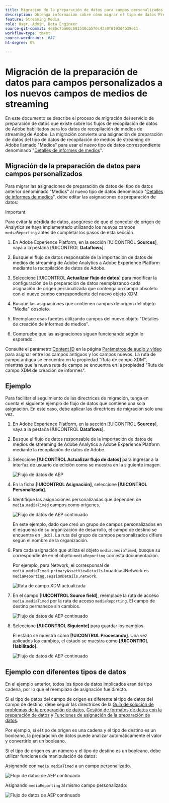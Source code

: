 ```yaml
---
title: Migración de la preparación de datos para campos personalizados a los nuevos campos de medios de streaming
description: Obtenga información sobre cómo migrar el tipo de datos Preparación de datos para campos personalizados a los nuevos campos de medios de streaming
feature: Streaming Media
role: User, Admin, Data Engineer
source-git-commit: 4e8bc7ba60c681510cb570c43a0f8193d4b39e11
workflow-type: tm+mt
source-wordcount: '647'
ht-degree: 0%

---
```


# Migración de la preparación de datos para campos personalizados a los nuevos campos de medios de streaming

En este documento se describe el proceso de migración del servicio de preparación de datos que existe sobre los flujos de recopilación de datos de Adobe habilitados para los datos de recopilación de medios de streaming de Adobe. La migración convierte una asignación de preparación de datos del tipo de datos de recopilación de medios de streaming de Adobe llamado &quot;Medios&quot; para usar el nuevo tipo de datos correspondiente denominado &quot;[Detalles de informes de medios](https://experienceleague.adobe.com/es/docs/experience-platform/xdm/data-types/media-reporting-details)&quot;.

## Migración de la preparación de datos para campos personalizados

Para migrar las asignaciones de preparación de datos del tipo de datos anterior denominado &quot;Medios&quot; al nuevo tipo de datos denominado &quot;[Detalles de informes de medios](https://experienceleague.adobe.com/es/docs/experience-platform/xdm/data-types/media-reporting-details)&quot;, debe editar las asignaciones de preparación de datos:

>[!IMPORTANT]
>
>Para evitar la pérdida de datos, asegúrese de que el conector de origen de Analytics se haya implementado utilizando los nuevos campos `mediaReporting` antes de completar los pasos de esta sección.

1. En Adobe Experience Platform, en la sección [!UICONTROL **Sources**], vaya a la pestaña [!UICONTROL **Dataflows**].

1. Busque el flujo de datos responsable de la importación de datos de medios de streaming de Adobe Analytics a Adobe Experience Platform mediante la recopilación de datos de Adobe.

1. Seleccione [!UICONTROL **Actualizar flujo de datos**] para modificar la configuración de la preparación de datos reemplazando cada asignación de origen personalizada que contenga un campo obsoleto con el nuevo campo correspondiente del nuevo objeto XDM.

1. Busque las asignaciones que contienen campos de origen del objeto &quot;Media&quot; obsoleto.

1. Reemplace esas fuentes utilizando campos del nuevo objeto &quot;Detalles de creación de informes de medios&quot;.

1. Compruebe que las asignaciones siguen funcionando según lo esperado.

Consulte el parámetro [Content ID](https://experienceleague.adobe.com/es/docs/media-analytics/using/implementation/variables/audio-video-parameters#content-id) en la página [Parámetros de audio y vídeo](https://experienceleague.adobe.com/es/docs/media-analytics/using/implementation/variables/audio-video-parameters) para asignar entre los campos antiguos y los campos nuevos. La ruta de campo antigua se encuentra en la propiedad &quot;Ruta de campo XDM&quot;, mientras que la nueva ruta de campo se encuentra en la propiedad &quot;Ruta de campo XDM de creación de informes&quot;.

## Ejemplo

Para facilitar el seguimiento de las directrices de migración, tenga en cuenta el siguiente ejemplo de flujo de datos que contiene una sola asignación. En este caso, debe aplicar las directrices de migración solo una vez.

1. En Adobe Experience Platform, en la sección [!UICONTROL **Sources**], vaya a la pestaña [!UICONTROL **Dataflows**].

1. Busque el flujo de datos responsable de la importación de datos de medios de streaming de Adobe Analytics a Adobe Experience Platform mediante la recopilación de datos de Adobe.

1. Seleccione **[!UICONTROL Actualizar flujo de datos]** para ingresar a la interfaz de usuario de edición como se muestra en la siguiente imagen.

   ![Flujo de datos de AEP](assets/aep-dataflow.jpeg)

1. En la ficha **[!UICONTROL Asignación]**, seleccione **[!UICONTROL Personalizada]**.

1. Identifique las asignaciones personalizadas que dependen de `media.mediaTimed` campos como orígenes.

   ![Flujo de datos de AEP continuado](assets/aep-dataflow2.jpeg)

   En este ejemplo, dado que creó un grupo de campos personalizados en el esquema de su organización de desarrollo, el campo de destino se encuentra en `_dcbl`. La ruta del grupo de campos personalizados difiere según el nombre de la organización.

1. Para cada asignación que utiliza el objeto `media.mediaTimed`, busque su correspondiente en el objeto `mediaReporting` con esta documentación.

   Por ejemplo, para Network, el corresponsal de `media.mediaTimed.primaryAssetViewDetails`.broadcastNetwork es `mediaReporting.sessionDetails.network`.

   ![Ruta de campo XDM actualizada](assets/xdm-field-path-old-and-new.jpeg)

1. En el campo **[!UICONTROL Source field]**, reemplace la ruta de acceso `media.mediaTimed` por la ruta de acceso `mediaReporting`. El campo de destino permanece sin cambios.

   ![Flujo de datos de AEP continuado](assets/aep-dataflow3.jpeg)

1. Seleccione **[!UICONTROL Siguiente]** para guardar los cambios.

   El estado se muestra como **[!UICONTROL Procesando]**. Una vez aplicados los cambios, el estado se muestra como **[!UICONTROL Habilitado]**.

   ![Flujo de datos de AEP continuado](assets/aep-dataflow5.jpeg)

## Ejemplo con diferentes tipos de datos

En el ejemplo anterior, todos los tipos de datos implicados eran de tipo cadena, por lo que el reemplazo de asignación fue directo.

Si el tipo de datos del campo de origen es diferente al tipo de datos del campo de destino, debe seguir las directrices de la [Guía de solución de problemas de la preparación de datos](https://experienceleague.adobe.com/es/docs/experience-platform/data-prep/troubleshooting-guide), [Gestión de formatos de datos con la preparación de datos](https://experienceleague.adobe.com/es/docs/experience-platform/data-prep/data-handling) y [Funciones de asignación de la preparación de datos](https://experienceleague.adobe.com/es/docs/experience-platform/data-prep/data-handling).

Por ejemplo, si el tipo de origen es una cadena y el tipo de destino es un booleano, la preparación de datos puede analizar automáticamente el valor y convertirlo en un booleano.

Si el tipo de origen es un número y el tipo de destino es un booleano, debe utilizar funciones de manipulación de datos:

Asignando con `media.mediaTimed` a un campo personalizado.

![Flujo de datos de AEP continuado](assets/aep-dataflow6.jpeg)

Asignando `mediaReporting` al mismo campo personalizado:

![Flujo de datos de AEP continuado](assets/aep-dataflow7.jpeg)


